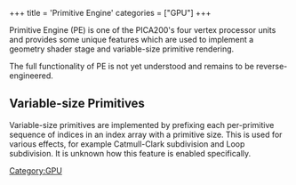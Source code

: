 +++
title = 'Primitive Engine'
categories = ["GPU"]
+++

Primitive Engine (PE) is one of the PICA200's four vertex processor
units and provides some unique features which are used to implement a
geometry shader stage and variable-size primitive rendering.

The full functionality of PE is not yet understood and remains to be
reverse-engineered.

## Variable-size Primitives

Variable-size primitives are implemented by prefixing each per-primitive
sequence of indices in an index array with a primitive size. This is
used for various effects, for example Catmull-Clark subdivision and Loop
subdivision. It is unknown how this feature is enabled specifically.

[Category:GPU](Category:GPU "wikilink")

